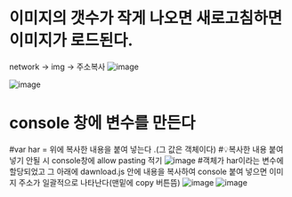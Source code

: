 # 이미지의 갯수가 작게 나오면 새로고침하면 이미지가 로드된다.
network -> img -> 주소복사 
![image](https://github.com/yunshinhee/all-images/assets/145514638/2a731eb1-943d-4829-ba5f-cf7a57f55005)

![image](https://github.com/yunshinhee/all-images/assets/145514638/1f10690a-821f-4ef7-9274-b518f15253ae)
 

# console 창에 변수를 만든다 
#var har =  위에 복사한 내용을 붙여 넣는다 .(그 값은 객체이다)
#💡복사한 내용 붙여넣기 안될 시 console창에 allow pasting 적기
![image](https://github.com/yunshinhee/all-images/assets/145514638/76a41634-95a9-4329-a9d5-0a1dc4e4a6e6)
#객체가 har이라는 변수에 할당되었고 그 아래에 dawnload.js 안에 내용을 복사하여 console 붙여 넣으면 이미지 주소가 일괄적으로 나타난다(맨밑에 copy 버튼뜸)
![image](https://github.com/yunshinhee/all-images/assets/145514638/f76ea03c-dbad-4bbd-8846-942a391a558a)
![image](https://github.com/yunshinhee/all-images/assets/145514638/f5e1cb82-3895-4a13-8fe8-a454e026116a)

